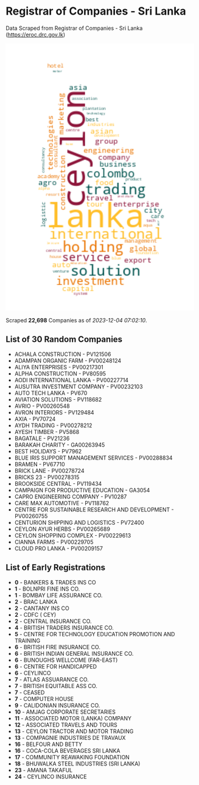 # Registrar of Companies - Sri Lanka

Data Scraped from Registrar of Companies - Sri Lanka (https://eroc.drc.gov.lk)

![word-cloud](data/word_cloud.png)

Scraped **22,698** Companies as of *2023-12-04 07:02:10*.

## List of 30 Random Companies

* ACHALA CONSTRUCTION - PV121506
* ADAMPAN ORGANIC FARM - PV00248124
* ALIYA ENTERPRISES - PV00217301
* ALPHA CONSTRUCTION - PV80595
* AODI INTERNATIONAL LANKA - PV00227714
* AUSUTRA INVESTMENT COMPANY - PV00232103
* AUTO TECH LANKA - PV670
* AVIATION SOLUTIONS - PV118682
* AVRIO - PV00260548
* AVRON INTERIORS - PV129484
* AXIA - PV70724
* AYDH TRADING - PV00278212
* AYESH TIMBER - PV5868
* BAGATALE - PV21236
* BARAKAH CHARITY - GA00263945
* BEST HOLIDAYS - PV7962
* BLUE IRIS SUPPORT MANAGEMENT SERVICES - PV00288834
* BRAMEN - PV67710
* BRICK LANE - PV00278724
* BRICKS 23 - PV00278315
* BROOKSIDE CENTRAL - PV119434
* CAMPAIGN FOR PRODUCTIVE EDUCATION - GA3054
* CAPRO ENGINEERING COMPANY - PV10287
* CARE MAX AUTOMOTIVE - PV118762
* CENTRE FOR SUSTAINABLE RESEARCH AND DEVELOPMENT - PV00260755
* CENTURION SHIPPING AND LOGISTICS - PV72400
* CEYLON AYUR HERBS - PV00265689
* CEYLON SHOPPING COMPLEX - PV00229613
* CIANNA FARMS - PV00229705
* CLOUD PRO LANKA - PV00209157

## List of Early Registrations

* **0** - BANKERS & TRADES INS CO 
* **1** - BOLNPRI FINE INS CO. 
* **1** - BOMBAY LIFE ASSURANCE CO. 
* **2** - BRAC LANKA 
* **2** - CANTANY INS CO 
* **2** - CDFC ( CEY) 
* **2** - CENTRAL INSURANCE CO. 
* **4** - BRITISH TRADERS INSURANCE CO. 
* **5** - CENTRE FOR TECHNOLOGY EDUCATION PROMOTION AND TRAINING 
* **6** - BRITISH FIRE INSURANCE CO. 
* **6** - BRITISH INDIAN GENERAL INSURANCE CO. 
* **6** - BUNOUGHS WELLCOME (FAR-EAST) 
* **6** - CENTRE FOR HANDICAPPED 
* **6** - CEYLINCO 
* **7** - ATLAS ASSUARANCE CO. 
* **7** - BRITISH EQUITABLE ASS CO. 
* **7** - CEASED 
* **7** - COMPUTER HOUSE 
* **9** - CALIDONIAN INSURANCE CO. 
* **10** - AMJAG CORPORATE SECRETARIES 
* **11** - ASSOCIATED MOTOR (LANKA) COMPANY 
* **12** - ASSOCIATED TRAVELS AND TOURS 
* **13** - CEYLON TRACTOR AND MOTOR TRADING 
* **13** - COMPAGNIE INDUSTRIES DE TRAVAUX 
* **16** - BELFOUR AND BETTY 
* **16** - COCA-COLA BEVERAGES SRI LANKA 
* **17** - COMMUNITY REAWAKING FOUNDATION 
* **18** - BHUWALKA STEEL INDUSTRIES (SRI LANKA) 
* **23** - AMANA TAKAFUL 
* **24** - CEYLINCO INSURANCE 